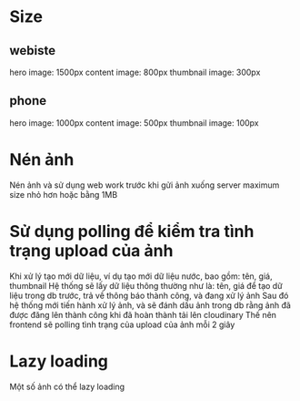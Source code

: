 # Size
## webiste
hero image: 1500px
content image: 800px
thumbnail image: 300px

## phone
hero image: 1000px
content image: 500px
thumbnail image: 100px

# Nén ảnh
Nén ảnh và sử dụng web work trước khi gửi ảnh xuống server
maximum size nhỏ hơn hoặc bằng 1MB

# Sử dụng polling để kiểm tra tình trạng upload của ảnh
Khi xử lý tạo mới dữ liệu, ví dụ tạo mới dữ liệu nước, bao gồm: tên, giá, thumbnail
Hệ thống sẽ lấy dữ liệu thông thường như là: tên, giá để tạo dữ liệu trong db trước, trả về thông báo thành công, và đang xử lý ảnh
Sau đó hệ thống mới tiến hành xử lý ảnh, và sẽ đánh dấu ảnh trong db rằng ảnh đã được đăng lên thành công khi đã hoàn thành tải lên cloudinary
Thế nên frontend sẽ polling tình trạng của upload của ảnh mỗi 2 giây

# Lazy loading
Một số ảnh có thể lazy loading